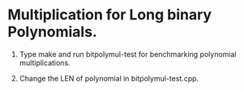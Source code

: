 # Multiplication for Long binary Polynomials.

1. Type make and run bitpolymul-test for benchmarking polynomial multiplications.

2. Change the LEN of polynomial in bitpolymul-test.cpp.

